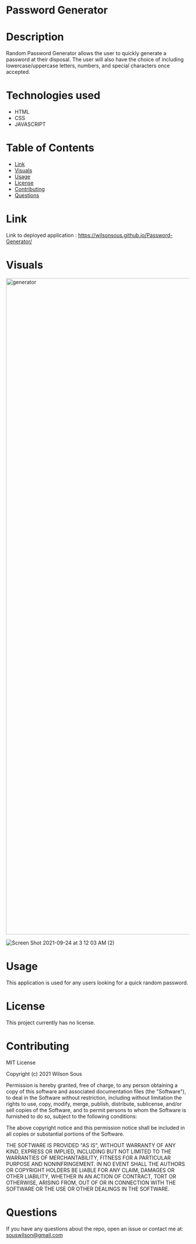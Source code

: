  # Password Generator

 # Description
   Random Password Generator allows the user to quickly generate a password at their disposal. The user will also have the choice of including lowercase/uppercase letters, numbers, and   special characters once accepted.
   
   # Technologies used
   - HTML
   - CSS
   - JAVASCRIPT
  

  # Table of Contents 
  * [Link](#Link)
  * [Visuals](#Visuals)
  * [Usage](#usage)
  * [License](#license)
  * [Contributing](#contributing)
  * [Questions](#questions)
  
  # Link 
  Link to deployed application : https://wilsonsous.github.io/Password-Generator/
  # Visuals
  <img width="1792" alt="generator" src="https://user-images.githubusercontent.com/78562158/134107660-2824c3e2-4057-4c00-a174-f2f53d19fe5e.png">
  
  ![Screen Shot 2021-09-24 at 3 12 03 AM (2)](https://user-images.githubusercontent.com/78562158/134633495-99da2d2b-de70-4382-b751-82b681054425.png)

  
  # Usage
  ​This application is used for any users looking for a quick random password.
  
  # License
  This project currently has no license.
  
  # Contributing
MIT License

Copyright (c) 2021 Wilson Sous

Permission is hereby granted, free of charge, to any person obtaining a copy of this software and associated documentation files (the "Software"), to deal in the Software without restriction, including without limitation the rights to use, copy, modify, merge, publish, distribute, sublicense, and/or sell copies of the Software, and to permit persons to whom the Software is furnished to do so, subject to the following conditions:

The above copyright notice and this permission notice shall be included in all copies or substantial portions of the Software.

THE SOFTWARE IS PROVIDED "AS IS", WITHOUT WARRANTY OF ANY KIND, EXPRESS OR IMPLIED, INCLUDING BUT NOT LIMITED TO THE WARRANTIES OF MERCHANTABILITY, FITNESS FOR A PARTICULAR PURPOSE AND NONINFRINGEMENT. IN NO EVENT SHALL THE AUTHORS OR COPYRIGHT HOLDERS BE LIABLE FOR ANY CLAIM, DAMAGES OR OTHER LIABILITY, WHETHER IN AN ACTION OF CONTRACT, TORT OR OTHERWISE, ARISING FROM, OUT OF OR IN CONNECTION WITH THE SOFTWARE OR THE USE OR OTHER DEALINGS IN THE SOFTWARE.
  
  # Questions
  If you have any questions about the repo, open an issue or contact me at: souswilson@gmail.com
